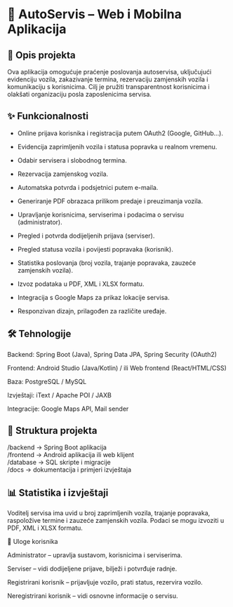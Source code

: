 # 🚗 AutoServis – Web i Mobilna Aplikacija
## 📌 Opis projekta

Ova aplikacija omogućuje praćenje poslovanja autoservisa, uključujući evidenciju vozila, zakazivanje termina, rezervaciju zamjenskih vozila i komunikaciju s korisnicima. Cilj je pružiti transparentnost korisnicima i olakšati organizaciju posla zaposlenicima servisa.

## ✨ Funkcionalnosti

- Online prijava korisnika i registracija putem OAuth2 (Google, GitHub…).

- Evidencija zaprimljenih vozila i statusa popravka u realnom vremenu.

- Odabir servisera i slobodnog termina.

- Rezervacija zamjenskog vozila.

- Automatska potvrda i podsjetnici putem e-maila.

- Generiranje PDF obrazaca prilikom predaje i preuzimanja vozila.

- Upravljanje korisnicima, serviserima i podacima o servisu (administrator).

- Pregled i potvrda dodijeljenih prijava (serviser).

- Pregled statusa vozila i povijesti popravaka (korisnik).

- Statistika poslovanja (broj vozila, trajanje popravaka, zauzeće zamjenskih vozila).

- Izvoz podataka u PDF, XML i XLSX formatu.

- Integracija s Google Maps za prikaz lokacije servisa.

- Responzivan dizajn, prilagođen za različite uređaje.

## 🛠️ Tehnologije

Backend: Spring Boot (Java), Spring Data JPA, Spring Security (OAuth2)

Frontend: Android Studio (Java/Kotlin) / ili Web frontend (React/HTML/CSS)

Baza: PostgreSQL / MySQL

Izvještaji: iText / Apache POI / JAXB

Integracije: Google Maps API, Mail sender

## 📂 Struktura projekta  
/backend        -> Spring Boot aplikacija  
/frontend       -> Android aplikacija ili web klijent  
/database       -> SQL skripte i migracije  
/docs           -> dokumentacija i primjeri izvještaja  

## 📊 Statistika i izvještaji

Voditelj servisa ima uvid u broj zaprimljenih vozila, trajanje popravaka, raspoložive termine i zauzeće zamjenskih vozila.  Podaci se mogu izvoziti u PDF, XML i XLSX formatu.

👥 Uloge korisnika

Administrator – upravlja sustavom, korisnicima i serviserima.

Serviser – vidi dodijeljene prijave, bilježi i potvrđuje radnje.

Registrirani korisnik – prijavljuje vozilo, prati status, rezervira vozilo.

Neregistrirani korisnik – vidi osnovne informacije o servisu.
